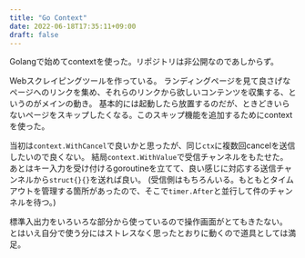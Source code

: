 ```yaml
---
title: "Go Context"
date: 2022-06-18T17:35:11+09:00
draft: false
---
```


Golangで始めてcontextを使った。リポジトリは非公開なのであしからず。

Webスクレイピングツールを作っている。
ランディングページを見て良さげなページへのリンクを集め、それらのリンクから欲しいコンテンツを収集する、というのがメインの動き。
基本的には起動したら放置するのだが、ときどきいらないページをスキップしたくなる。このスキップ機能を追加するためにcontextを使った。

当初は`context.WithCancel`で良いかと思ったが、同じ`ctx`に複数回cancelを送信したいので良くない。
結局`context.WithValue`で受信チャンネルをもたせた。
あとはキー入力を受け付けるgoroutineを立てて、良い感じに対応する送信チャンネルから`struct{}{}`を送れば良い。
(受信側はもちろんいる。もともとタイムアウトを管理する箇所があったので、そこで`timer.After`と並行して件のチャンネルを待つ。)

標準入出力をいろいろな部分から使っているので操作画面がとてもきたない。
とはいえ自分で使う分にはストレスなく思ったとおりに動くので道具としては満足。
